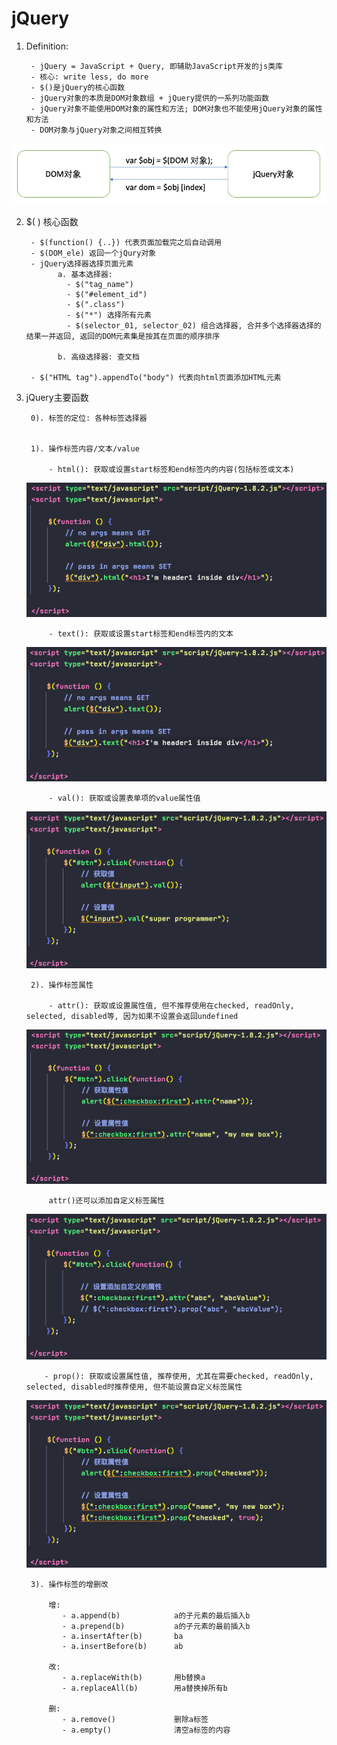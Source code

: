 # jQuery


1. Definition:
        
        - jQuery = JavaScript + Query, 即辅助JavaScript开发的js类库
        - 核心: write less, do more
        - $()是jQuery的核心函数
        - jQuery对象的本质是DOM对象数组 + jQuery提供的一系列功能函数
        - jQuery对象不能使用DOM对象的属性和方法; DOM对象也不能使用jQuery对象的属性和方法
        - DOM对象与jQuery对象之间相互转换
![conversionBetweenDOMandjQueryObjs](imagePool/conversionBetweenDOMandjQueryObjs.png)
               
               
2. $( ) 核心函数

        - $(function() {..}) 代表页面加载完之后自动调用
        - $(DOM_ele) 返回一个jQury对象
        - jQuery选择器选择页面元素
              a. 基本选择器: 
                - $("tag_name")
                - $("#element_id")
                - $(".class")
                - $("*") 选择所有元素
                - $(selector_01, selector_02) 组合选择器, 合并多个选择器选择的结果一并返回, 返回的DOM元素集是按其在页面的顺序排序
                
              b. 高级选择器: 查文档
                
        - $("HTML tag").appendTo("body") 代表向html页面添加HTML元素
        

3. jQuery主要函数

        0). 标签的定位: 各种标签选择器
    

        1). 操作标签内容/文本/value
    
            - html(): 获取或设置start标签和end标签内的内容(包括标签或文本)
    ![jQueryHtml()](imagePool/jQueryHtml().png)
            
            - text(): 获取或设置start标签和end标签内的文本
    ![jQueryText()](imagePool/jQueryText().png)
            
            - val(): 获取或设置表单项的value属性值
    ![jQueryVal()](imagePool/jQueryVal().png)
    
    
        2). 操作标签属性

            - attr(): 获取或设置属性值, 但不推荐使用在checked, readOnly, selected, disabled等, 因为如果不设置会返回undefined
    ![jQueryAttr()](imagePool/jQueryAttr().png)
                
            attr()还可以添加自定义标签属性
    ![jQueryAttrCustom](imagePool/jQueryAttrCustom.png)
            
           - prop(): 获取或设置属性值, 推荐使用, 尤其在需要checked, readOnly, selected, disabled时推荐使用, 但不能设置自定义标签属性
    ![jQueryProp()](imagePool/jQueryProp().png)


        3). 操作标签的增删改
            
            增: 
               - a.append(b)            a的子元素的最后插入b
               - a.prepend(b)           a的子元素的最前插入b
               - a.insertAfter(b)       ba
               - a.insertBefore(b)      ab
            
            改:
               - a.replaceWith(b)       用b替换a
               - a.replaceAll(b)        用a替换掉所有b
            
            删:
               - a.remove()             删除a标签
               - a.empty()              清空a标签的内容
               
               
                
